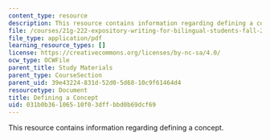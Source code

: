 ```yaml
---
content_type: resource
description: This resource contains information regarding defining a concept.
file: /courses/21g-222-expository-writing-for-bilingual-students-fall-2002/031b0b36106510f03dffbbd0b69dcf69_MIT21G_222F02_definingsent.pdf
file_type: application/pdf
learning_resource_types: []
license: https://creativecommons.org/licenses/by-nc-sa/4.0/
ocw_type: OCWFile
parent_title: Study Materials
parent_type: CourseSection
parent_uid: 39e43224-831d-52d0-5d68-10c9f61464d4
resourcetype: Document
title: Defining a Concept
uid: 031b0b36-1065-10f0-3dff-bbd0b69dcf69
---
```

This resource contains information regarding defining a concept.